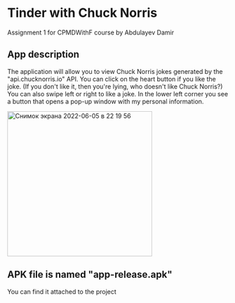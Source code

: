 # Tinder with Chuck Norris

Assignment 1 for CPMDWithF course by Abdulayev Damir

## App description

The application will allow you to view Chuck Norris jokes generated by the "api.chucknorris.io" API. You can click on the heart button if you like the joke. (If you don't like it, then you're lying, who doesn't like Chuck Norris?) You can also swipe left or right to like a joke. In the lower left corner you see a button that opens a pop-up window with my personal information.

<img width="330" alt="Снимок экрана 2022-06-05 в 22 19 56" src="https://user-images.githubusercontent.com/70011787/172067030-6135fb72-5945-4b54-b3a9-98e10bb6debe.png">

## APK file is named "app-release.apk"

You can find it attached to the project
